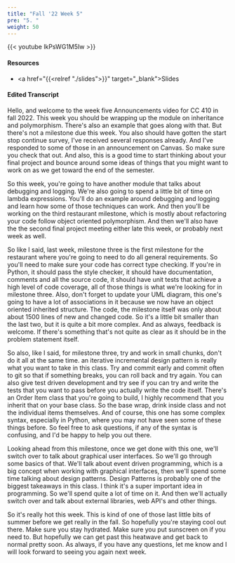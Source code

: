 ```yaml
---
title: "Fall '22 Week 5"
pre: "5. "
weight: 50
---
```


{{< youtube lkPsWG1M5Iw >}}

#### Resources

* <a href="{{<relref "./slides">}}" target="_blank">Slides</a>

#### Edited Transcript

Hello, and welcome to the week five Announcements video for CC 410 in fall 2022. This week you should be wrapping up the module on inheritance and polymorphism. There's also an example that goes along with that. But there's not a milestone due this week. You also should have gotten the start stop continue survey, I've received several responses already. And I've responded to some of those in an announcement on Canvas. So make sure you check that out. And also, this is a good time to start thinking about your final project and bounce around some ideas of things that you might want to work on as we get toward the end of the semester. 

So this week, you're going to have another module that talks about debugging and logging. We're also going to spend a little bit of time on lambda expressions. You'll do an example around debugging and logging and learn how some of those techniques can work. And then you'll be working on the third restaurant milestone, which is mostly about refactoring your code follow object oriented polymorphism. And then we'll also have the the second final project meeting either late this week, or probably next week as well. 

So like I said, last week, milestone three is the first milestone for the restaurant where you're going to need to do all general requirements. So you'll need to make sure your code has correct type checking. If you're in Python, it should pass the style checker, it should have documentation, comments and all the source code, it should have unit tests that achieve a high level of code coverage, all of those things is what we're looking for in milestone three. Also, don't forget to update your UML diagram, this one's going to have a lot of associations in it because we now have an object oriented inherited structure. The code, the milestone itself was only about about 1500 lines of new and changed code. So it's a little bit smaller than the last two, but it is quite a bit more complex. And as always, feedback is welcome. If there's something that's not quite as clear as it should be in the problem statement itself. 

So also, like I said, for milestone three, try and work in small chunks, don't do it all at the same time. an iterative incremental design pattern is really what you want to take in this class. Try and commit early and commit often to git so that if something breaks, you can roll back and try again. You can also give test driven development and try see if you can try and write the tests that you want to pass before you actually write the code itself. There's an Order Item class that you're going to build, I highly recommend that you inherit that on your base class. So the base wrap, drink inside class and not the individual items themselves. And of course, this one has some complex syntax, especially in Python, where you may not have seen some of these things before. So feel free to ask questions, if any of the syntax is confusing, and I'd be happy to help you out there. 

Looking ahead from this milestone, once we get done with this one, we'll switch over to talk about graphical user interfaces. So we'll go through some basics of that. We'll talk about event driven programming, which is a big concept when working with graphical interfaces, then we'll spend some time talking about design patterns. Design Patterns is probably one of the biggest takeaways in this class. I think it's a super important idea in programming. So we'll spend quite a lot of time on it. And then we'll actually switch over and talk about external libraries, web API's and other things. 

So it's really hot this week. This is kind of one of those last little bits of summer before we get really in the fall. So hopefully you're staying cool out there. Make sure you stay hydrated. Make sure you put sunscreen on if you need to. But hopefully we can get past this heatwave and get back to normal pretty soon. As always, if you have any questions, let me know and I will look forward to seeing you again next week.

